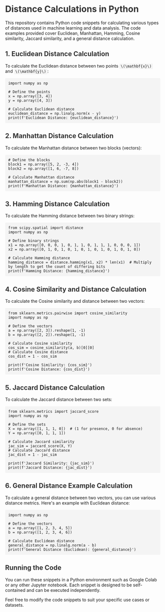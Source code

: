 
<!DOCTYPE html>
<html>
<head>
    <style>
        h1, h2, h3 {
            color: #333;
        }
        code {
            background-color: #f4f4f4;
            padding: 2px 4px;
            border-radius: 3px;
        }
        pre {
            background-color: #f4f4f4;
            padding: 10px;
            border-radius: 3px;
            overflow-x: auto;
        }
    </style>
</head>
<body>

<h1>Distance Calculations in Python</h1>

<p>This repository contains Python code snippets for calculating various types of distances used in machine learning and data analysis. The code examples provided cover Euclidean, Manhattan, Hamming, Cosine similarity, Jaccard similarity, and a general distance calculation.</p>

<h2>1. Euclidean Distance Calculation</h2>

<p>To calculate the Euclidean distance between two points <code>\(\mathbf{x}\)</code> and <code>\(\mathbf{y}\)</code>:</p>

<pre><code>import numpy as np

# Define the points
x = np.array([3, 4])
y = np.array([4, 3])

# Calculate Euclidean distance
euclidean_distance = np.linalg.norm(x - y)
print(f'Euclidean Distance: {euclidean_distance}')
</code></pre>

<h2>2. Manhattan Distance Calculation</h2>

<p>To calculate the Manhattan distance between two blocks (vectors):</p>

<pre><code># Define the blocks
block1 = np.array([5, 2, -3, 4])
block2 = np.array([1, 6, -7, 8])

# Calculate Manhattan distance
manhattan_distance = np.sum(np.abs(block1 - block2))
print(f'Manhattan Distance: {manhattan_distance}')
</code></pre>

<h2>3. Hamming Distance Calculation</h2>

<p>To calculate the Hamming distance between two binary strings:</p>

<pre><code>from scipy.spatial import distance
import numpy as np

# Define binary strings
x1 = np.array([0, 0, 0, 1, 0, 1, 1, 0, 1, 1, 1, 0, 0, 0, 1])
x2 = np.array([0, 1, 0, 1, 0, 1, 0, 1, 0, 1, 0, 1, 0, 1, 0])

# Calculate Hamming distance
hamming_distance = distance.hamming(x1, x2) * len(x1)  # Multiply by length to get the count of differing bits
print(f'Hamming Distance: {hamming_distance}')
</code></pre>

<h2>4. Cosine Similarity and Distance Calculation</h2>

<p>To calculate the Cosine similarity and distance between two vectors:</p>

<pre><code>from sklearn.metrics.pairwise import cosine_similarity
import numpy as np

# Define the vectors
a = np.array([2, 3]).reshape(1, -1)
b = np.array([2, 2]).reshape(1, -1)

# Calculate Cosine similarity
cos_sim = cosine_similarity(a, b)[0][0]
# Calculate Cosine distance
cos_dist = 1 - cos_sim

print(f'Cosine Similarity: {cos_sim}')
print(f'Cosine Distance: {cos_dist}')
</code></pre>

<h2>5. Jaccard Distance Calculation</h2>

<p>To calculate the Jaccard distance between two sets:</p>

<pre><code>from sklearn.metrics import jaccard_score
import numpy as np

# Define the sets
X = np.array([1, 1, 1, 0])  # (1 for presence, 0 for absence)
Y = np.array([0, 1, 1, 1])

# Calculate Jaccard similarity
jac_sim = jaccard_score(X, Y)
# Calculate Jaccard distance
jac_dist = 1 - jac_sim

print(f'Jaccard Similarity: {jac_sim}')
print(f'Jaccard Distance: {jac_dist}')
</code></pre>

<h2>6. General Distance Example Calculation</h2>

<p>To calculate a general distance between two vectors, you can use various distance metrics. Here's an example with Euclidean distance:</p>

<pre><code>import numpy as np

# Define the vectors
a = np.array([1, 2, 3, 4, 5])
b = np.array([1, 2, 3, 4, 6])

# Calculate Euclidean distance
general_distance = np.linalg.norm(a - b)
print(f'General Distance (Euclidean): {general_distance}')
</code></pre>

<h2>Running the Code</h2>

<p>You can run these snippets in a Python environment such as Google Colab or any other Jupyter notebook. Each snippet is designed to be self-contained and can be executed independently.</p>

<p>Feel free to modify the code snippets to suit your specific use cases or datasets.</p>

</body>
</html>
